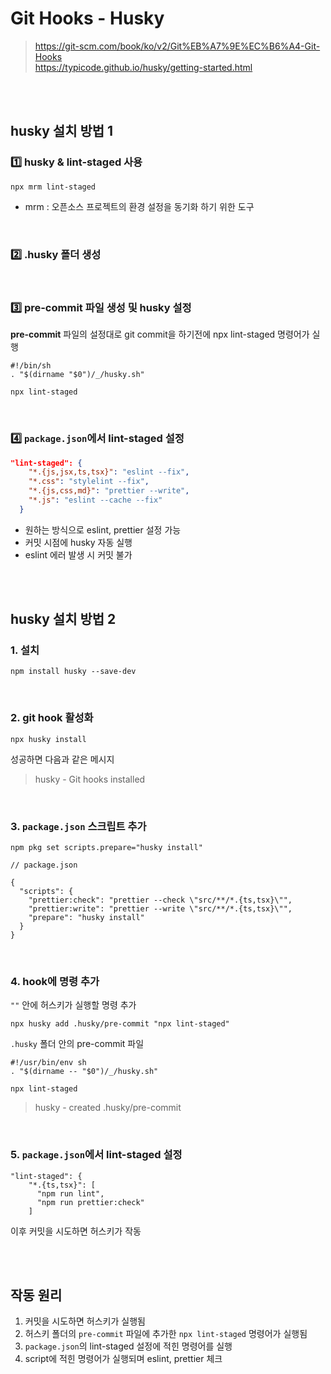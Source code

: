 # Git Hooks - Husky

> https://git-scm.com/book/ko/v2/Git%EB%A7%9E%EC%B6%A4-Git-Hooks  
> https://typicode.github.io/husky/getting-started.html

<br><br>

## husky 설치 방법 1 

### 1️⃣ husky & lint-staged 사용

```
npx mrm lint-staged
```

* mrm : 오픈소스 프로젝트의 환경 설정을 동기화 하기 위한 도구

<br>

### 2️⃣ .husky 폴더 생성

<br>

### 3️⃣ pre-commit 파일 생성 및 husky 설정

**pre-commit** 파일의 설정대로 git commit을 하기전에 npx lint-staged 명령어가 실행

```
#!/bin/sh
. "$(dirname "$0")/_/husky.sh"

npx lint-staged
```

<br>

### 4️⃣ `package.json`에서 lint-staged 설정

```json
"lint-staged": {
    "*.{js,jsx,ts,tsx}": "eslint --fix",
    "*.css": "stylelint --fix",
    "*.{js,css,md}": "prettier --write",
    "*.js": "eslint --cache --fix"
  }
```
* 원하는 방식으로 eslint, prettier 설정 가능 
* 커밋 시점에 husky 자동 실행
* eslint 에러 발생 시 커밋 불가

<br><br>

## husky 설치 방법 2

### 1. 설치

```
npm install husky --save-dev
```

<br>

### 2. git hook 활성화

```
npx husky install
```

성공하면 다음과 같은 메시지  

> husky - Git hooks installed

<br>

### 3. `package.json` 스크립트 추가

```
npm pkg set scripts.prepare="husky install"
```

```
// package.json 

{
  "scripts": {
    "prettier:check": "prettier --check \"src/**/*.{ts,tsx}\"",
    "prettier:write": "prettier --write \"src/**/*.{ts,tsx}\"", 
    "prepare": "husky install"
  }
}
```

<br>

### 4. hook에 명령 추가

`""` 안에 허스키가 실행할 명령 추가 

```
npx husky add .husky/pre-commit "npx lint-staged"
```

`.husky` 폴더 안의 pre-commit 파일 

```
#!/usr/bin/env sh
. "$(dirname -- "$0")/_/husky.sh"

npx lint-staged
```

> husky - created .husky/pre-commit

<br>

### 5. `package.json`에서 lint-staged 설정

```
"lint-staged": {
    "*.{ts,tsx}": [
      "npm run lint",
      "npm run prettier:check"
    ]
```

이후 커밋을 시도하면 허스키가 작동 

<br><br>

## 작동 원리

1. 커밋을 시도하면 허스키가 실행됨
2. 허스키 폴더의 `pre-commit` 파일에 추가한 `npx lint-staged` 명령어가 실행됨
3. `package.json`의 lint-staged 설정에 적힌 명령어를 실행
4. script에 적힌 명령어가 실행되며 eslint, prettier 체크 

